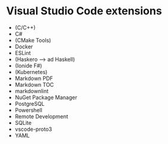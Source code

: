 # Visual Studio Code extensions

* (C/C++)
* C#
* (CMake Tools)
* Docker
* ESLint
* (Haskero --> ad Haskell)
* (Ionide F#)
* (Kubernetes)
* Markdown PDF
* Markdown TOC
* markdownlint
* NuGet Package Manager
* PostgreSQL
* Powershell
* Remote Development
* SQLite
* vscode-proto3
* YAML
